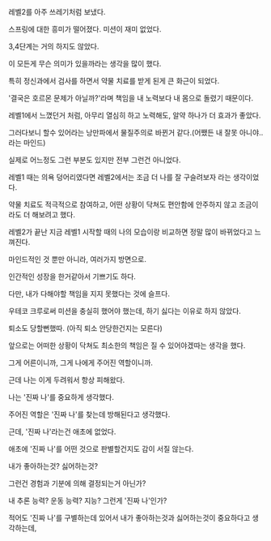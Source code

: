 
레벨2를 아주 쓰레기처럼 보냈다.

스프링에 대한 흥미가 떨어졌다.
미션이 재미 없었다.

3,4단계는 거의 하지도 않았다.

이 모든게 무슨 의미가 있을까라는 생각을 많이 했다.

특히 정신과에서 검사를 하면서 약물 치료를 받게 된게 큰 화근이 되었다.

'결국은 호르몬 문제가 아닐까?'라며 책임을 내 노력보다 내 몸으로 돌렸기 때문이다.

레벨1에서 느꼈던거 처럼, 아무리 열심히 하고 노력해도, 알약 하나가 더 효과가 좋았다.

그러다보니 할수 있어라는 낭만파에서 물질주의로 바뀐거 같다.(어쨌든 내 잘못 아니야..라는 마인드)

실제로 어느정도 그런 부분도 있지만 전부 그런건 아니었다.

레벨1 때는 의욕 덩어리였다면 레벨2에서는 조금 더 나를 잘 구슬려보자 라는 생각이었다.

약물 치료도 적극적으로 참여하고, 어떤 상황이 닥쳐도 편안함에 안주하지 않고 조금이라도 더 해보려고 했다. 

레벨2가 끝난 지금 레벨1 시작할 때의 나의 모습이랑 비교하면 정말 많이 바뀌었다고 느껴진다.

마인드적인 것 뿐만 아니라, 여러가지 방면으로.

인간적인 성장을 한거같아서 기쁘기도 하다.

다만, 내가 다해야할 책임을 지지 못했다는 것에 슬프다.

우테코 크루로써 미션을 충실히 했어야 했는데, 하기 싫다는 이유로 하지 않았다.

퇴소도 당할뻔했따. (아직 퇴소 안당한건지는 모른다)

앞으로는 어떠한 상황이 닥쳐도 최소한의 책임은 질 수 있어야겠따는 생각을 했다.

그게 어른이니까, 그게 나에게 주어진 역할이니까.

근데 나는 이게 두려워서 항상 피해왔다.

나는 '진짜 나'를 중요하게 생각했다.

주어진 역할은 '진짜 나'를 찾는데 방해된다고 생각했다.

근데, '진짜 나'라는건 애초에 없었다.

애초에 '진짜 나'를 어떤 것으로 판별할건지도 감이 서질 않는다.

내가 좋아하는것? 싫어하는것?

그런건 경험과 기분에 의해 결정되는거 아닌가?

내 추론 능력? 운동 능력? 지능? 그런게 '진짜 나'인가?

적어도 '진짜 나'를 구별하는데 있어서 내가 좋아하는것과 싫어하는것이 중요하다고 생각하는데,

